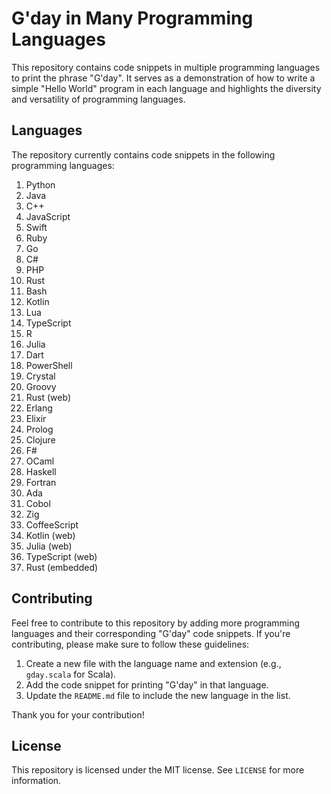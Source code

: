 # G'day in Many Programming Languages

This repository contains code snippets in multiple programming languages to print the phrase "G'day". It serves as a demonstration of how to write a simple "Hello World" program in each language and highlights the diversity and versatility of programming languages.

## Languages

The repository currently contains code snippets in the following programming languages:

1. Python
2. Java
3. C++
4. JavaScript
5. Swift
6. Ruby
7. Go
8. C#
9. PHP
10. Rust
11. Bash
12. Kotlin
13. Lua
14. TypeScript
15. R
16. Julia
17. Dart
18. PowerShell
19. Crystal
20. Groovy
21. Rust (web)
22. Erlang
23. Elixir
24. Prolog
25. Clojure
26. F#
27. OCaml
28. Haskell
29. Fortran
30. Ada
31. Cobol
32. Zig
33. CoffeeScript
34. Kotlin (web)
35. Julia (web)
36. TypeScript (web)
37. Rust (embedded)

## Contributing

Feel free to contribute to this repository by adding more programming languages and their corresponding "G'day" code snippets. If you're contributing, please make sure to follow these guidelines:

1. Create a new file with the language name and extension (e.g., `gday.scala` for Scala).
2. Add the code snippet for printing "G'day" in that language.
3. Update the `README.md` file to include the new language in the list.

Thank you for your contribution!

## License

This repository is licensed under the MIT license. See `LICENSE` for more information.
